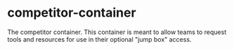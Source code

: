 # competitor-container
The competitor container. This container is meant to allow teams to request tools and resources for use in their optional "jump box" access. 
